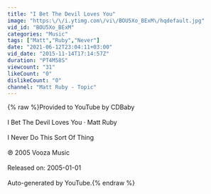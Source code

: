 ```yaml
---
title: "I Bet The Devil Loves You"
image: "https:\/\/i.ytimg.com\/vi\/BOU5Xo_BExM\/hqdefault.jpg"
vid_id: "BOU5Xo_BExM"
categories: "Music"
tags: ["Matt","Ruby","Never"]
date: "2021-06-12T23:04:11+03:00"
vid_date: "2015-11-14T17:14:57Z"
duration: "PT4M58S"
viewcount: "31"
likeCount: "0"
dislikeCount: "0"
channel: "Matt Ruby - Topic"
---
```

{% raw %}Provided to YouTube by CDBaby<br /><br />I Bet The Devil Loves You · Matt Ruby<br /><br />I Never Do This Sort Of Thing<br /><br />℗ 2005 Vooza Music<br /><br />Released on: 2005-01-01<br /><br />Auto-generated by YouTube.{% endraw %}
